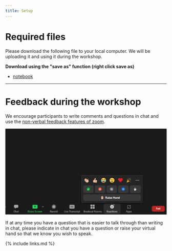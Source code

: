 ```yaml
---
title: Setup
---
```


# Required files

Please download the following file to your local computer.  We will be uploading it and using it during the workshop.  

**Download using the "save as" function (right click save as)**
* <a href ="https://raw.githubusercontent.com/CI-TRACS/High_Performance_Computing/gh-pages/code/participants-copy.ipynb">notebook</a>

---
# Feedback during the workshop

We encourage participants to write comments and questions in chat and use the <a href="https://support.zoom.us/hc/en-us/articles/115001286183-Nonverbal-feedback-during-meetings#:~:text=To%20provide%20nonverbal%20feedback%20or,icon%20again%20to%20remove%20it." target="_blank" >non-verbal feedback features of zoom</a>.

<img src="./fig/non-verbal.png" alt="non-verbal icon" >

If at any time you have a question that is easier to talk through than writing in chat, please indicate in chat you have a question or raise your virtual hand so that we know you wish to speak.


{% include links.md %}
